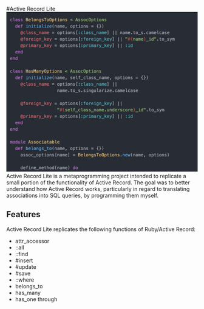 #Active Record Lite
[![Screenshot](/doc/screenshot_new.png)](//github.com/phillipspc/ActiveRecordLite/)
Active Record Lite is a metaprogramming project intended to replicate a small portion of the functionality of Active Record. The goal was to better understand how Active Record works, particularly in regard to translating associations into SQL queries, by programming them myself.

## Features
Active Record Lite replicates the following functions of Ruby/Active Record:

-  attr_accessor
- ::all
- ::find
- #insert
- #update
- #save
- ::where
- belongs_to
- has_many
- has_one through
